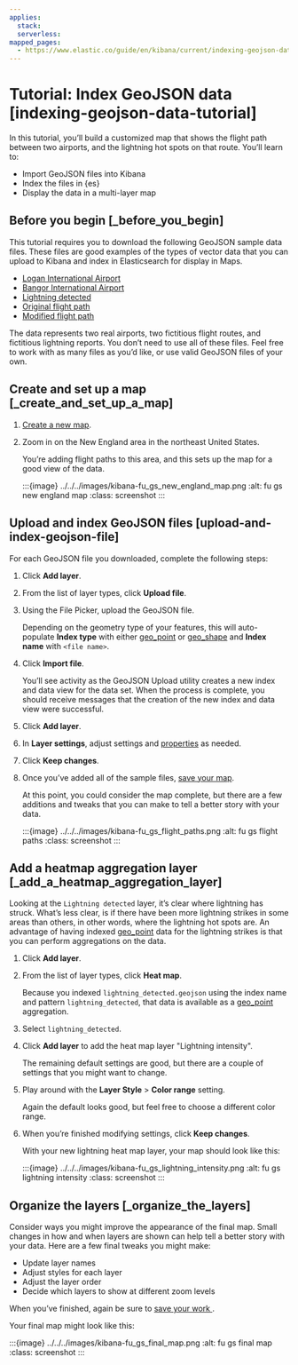 ```yaml
---
applies:
  stack:
  serverless:
mapped_pages:
  - https://www.elastic.co/guide/en/kibana/current/indexing-geojson-data-tutorial.html
---
```


# Tutorial: Index GeoJSON data [indexing-geojson-data-tutorial]

In this tutorial, you’ll build a customized map that shows the flight path between two airports, and the lightning hot spots on that route. You’ll learn to:

* Import GeoJSON files into Kibana
* Index the files in {es}
* Display the data in a multi-layer map


## Before you begin [_before_you_begin]

This tutorial requires you to download the following GeoJSON sample data files. These files are good examples of the types of vector data that you can upload to Kibana and index in Elasticsearch for display in  Maps.

* [Logan International Airport](https://raw.githubusercontent.com/elastic/examples/master/Maps/Getting%20Started%20Examples/geojson_upload_and_styling/logan_international_airport.geojson)
* [Bangor International Airport](https://raw.githubusercontent.com/elastic/examples/master/Maps/Getting%20Started%20Examples/geojson_upload_and_styling/bangor_international_airport.geojson)
* [Lightning detected](https://raw.githubusercontent.com/elastic/examples/master/Maps/Getting%20Started%20Examples/geojson_upload_and_styling/lightning_detected.geojson)
* [Original flight path](https://raw.githubusercontent.com/elastic/examples/master/Maps/Getting%20Started%20Examples/geojson_upload_and_styling/original_flight_path.geojson)
* [Modified flight path](https://raw.githubusercontent.com/elastic/examples/master/Maps/Getting%20Started%20Examples/geojson_upload_and_styling/modified_flight_path.geojson)

The data represents two real airports, two fictitious flight routes, and fictitious lightning reports. You don’t need to use all of these files. Feel free to work with as many files as you’d like, or use valid GeoJSON files of your own.


## Create and set up a map [_create_and_set_up_a_map]

1. [Create a new map](maps-getting-started.md#maps-create).
2. Zoom in on the New England area in the northeast United States.

   You’re adding flight paths to this area, and this sets up the map for a good view of the data.

   :::{image} ../../../images/kibana-fu_gs_new_england_map.png
   :alt: fu gs new england map
   :class: screenshot
   :::



## Upload and index GeoJSON files [upload-and-index-geojson-file]

For each GeoJSON file you downloaded, complete the following steps:

1. Click **Add layer**.
2. From the list of layer types, click **Upload file**.
3. Using the File Picker, upload the GeoJSON file.

    Depending on the geometry type of your features, this will auto-populate **Index type** with either [geo_point](https://www.elastic.co/guide/en/elasticsearch/reference/current/geo-point.html) or [geo_shape](https://www.elastic.co/guide/en/elasticsearch/reference/current/geo-shape.html) and **Index name** with `<file name>`.

4. Click **Import file**.

    You’ll see activity as the GeoJSON Upload utility creates a new index and data view for the data set. When the process is complete, you should receive messages that the creation of the new index and data view were successful.

5. Click **Add layer**.
6. In **Layer settings**, adjust settings and [properties](maps-vector-style-properties.md) as needed.
7. Click **Keep changes**.
8. Once you’ve added all of the sample files, [save your map](maps-getting-started.md#maps-save).

   At this point, you could consider the map complete, but there are a few additions and tweaks that you can make to tell a better story with your data.

   :::{image} ../../../images/kibana-fu_gs_flight_paths.png
   :alt: fu gs flight paths
   :class: screenshot
   :::



## Add a heatmap aggregation layer [_add_a_heatmap_aggregation_layer]

Looking at the `Lightning detected` layer, it’s clear where lightning has struck. What’s less clear, is if there have been more lightning strikes in some areas than others, in other words, where the lightning hot spots are. An advantage of having indexed [geo_point](https://www.elastic.co/guide/en/elasticsearch/reference/current/geo-point.html) data for the lightning strikes is that you can perform aggregations on the data.

1. Click **Add layer**.
2. From the list of layer types, click **Heat map**.

    Because you indexed `lightning_detected.geojson` using the index name and pattern `lightning_detected`, that data is available as a [geo_point](https://www.elastic.co/guide/en/elasticsearch/reference/current/geo-point.html) aggregation.

3. Select `lightning_detected`.
4. Click **Add layer** to add the heat map layer "Lightning intensity".

    The remaining default settings are good, but there are a couple of settings that you might want to change.

5. Play around with the **Layer Style** > **Color range** setting.

    Again the default looks good, but feel free to choose a different color range.

6. When you’re finished modifying settings, click **Keep changes**.

   With your new lightning heat map layer, your map should look like this:

   :::{image} ../../../images/kibana-fu_gs_lightning_intensity.png
   :alt: fu gs lightning intensity
   :class: screenshot
   :::



## Organize the layers [_organize_the_layers]

Consider ways you might improve the appearance of the final map. Small changes in how and when layers are shown can help tell a better story with your data. Here are a few final tweaks you might make:

* Update layer names
* Adjust styles for each layer
* Adjust the layer order
* Decide which layers to show at different zoom levels

When you’ve finished, again be sure to [save your work ](maps-getting-started.md#maps-save).

Your final map might look like this:

:::{image} ../../../images/kibana-fu_gs_final_map.png
:alt: fu gs final map
:class: screenshot
:::

